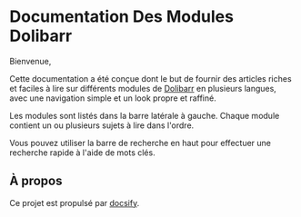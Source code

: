 # Documentation Des Modules Dolibarr 

Bienvenue,

Cette documentation a été conçue dont le but de fournir des articles riches et faciles à lire sur différents modules de [Dolibarr](https://www.dolibarr.fr/) en plusieurs langues, avec une navigation simple et un look propre et raffiné.

Les modules sont listés dans la barre latérale à gauche. Chaque module contient un ou plusieurs sujets à lire dans l'ordre.

Vous pouvez utiliser la barre de recherche en haut pour effectuer une recherche rapide à l'aide de mots clés.

## À propos

Ce projet est propulsé par [docsify](https://docsify.js.org/).
